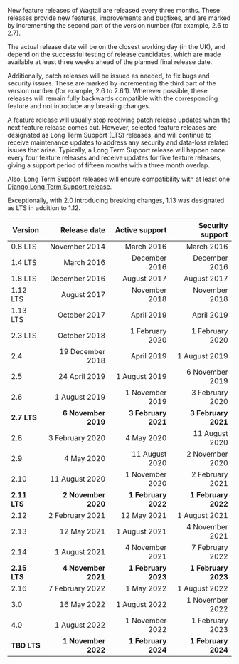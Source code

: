 New feature releases of Wagtail are released every three months. These releases provide new features, improvements and bugfixes, and are marked by incrementing the second part of the version number (for example, 2.6 to 2.7).

The actual release date will be on the closest working day (in the UK), and depend on the successful testing of release candidates, which are made available at least three weeks ahead of the planned final release date.

Additionally, patch releases will be issued as needed, to fix bugs and security issues. These are marked by incrementing the third part of the version number (for example, 2.6 to 2.6.1). Wherever possible, these releases will remain fully backwards compatible with the corresponding feature and not introduce any breaking changes.

A feature release will usually stop receiving patch release updates when the next feature release comes out. However, selected feature releases are designated as Long Term Support (LTS) releases, and will continue to receive maintenance updates to address any security and data-loss related issues that arise. Typically, a Long Term Support release will happen once every four feature releases and receive updates for five feature releases, giving a support period of fifteen months with a three month overlap.

Also, Long Term Support releases will ensure compatibility with at least one [Django Long Term Support release](https://www.djangoproject.com/download/#supported-versions).

Exceptionally, with 2.0 introducing breaking changes, 1.13 was designated as LTS in addition to 1.12.

| Version        | Release date           | Active support      | Security support |
| -------------- |-----------------------:| -------------------:| -------------------:|
| 0.8 LTS        | November 2014          | March 2016          | March 2016          |
| 1.4 LTS        | March 2016             | December 2016       | December 2016       |
| 1.8 LTS        | December 2016          | August 2017         | August 2017         |
| 1.12 LTS       | August 2017            | November 2018       | November 2018       |
| 1.13 LTS       | October 2017           | April 2019          | April 2019          |
| 2.3 LTS        | October 2018           | 1 February 2020     | 1 February 2020     |
| 2.4            | 19 December 2018       | April 2019          | 1 August 2019       |
| 2.5            | 24 April 2019          | 1 August 2019       | 6 November 2019     |
| 2.6            | 1 August 2019          | 1 November 2019     | 3 February 2020     |
| **2.7 LTS**    | **6 November 2019**    | **3 February 2021** | **3 February 2021** |
| 2.8            | 3 February 2020        | 4 May 2020          | 11 August 2020      |
| 2.9            | 4 May 2020             | 11 August 2020      | 2 November 2020     |
| 2.10           | 11 August 2020         | 1 November 2020     | 2 February 2021     |
| **2.11 LTS**   | **2 November 2020**    | **1 February 2022** | **1 February 2022** |
| 2.12           | 2 February 2021        | 12 May 2021         | 1 August 2021       |
| 2.13           | 12 May 2021            | 1 August 2021       | 4 November 2021     |
| 2.14           | 1 August 2021          | 4 November 2021     | 7 February 2022     |
| **2.15 LTS**   | **4 November 2021**    | **1 February 2023** | **1 February 2023** |
| 2.16           | 7 February 2022        | 1 May 2022          | 1 August 2022       |
| 3.0            | 16 May 2022            | 1 August 2022       | 1 November 2022     |
| 4.0            | 1 August 2022          | 1 November 2022     | 1 February 2023     |
| **TBD LTS**    | **1 November 2022**    | **1 February 2024** | **1 February 2024** |
